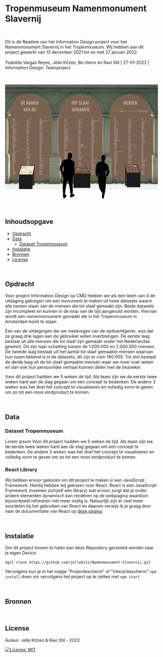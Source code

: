 # Tropenmuseum Namenmonument Slavernij

<br/>

Dit is de Readme van het Information Design project voor het Namenmonument Slavernij in het Tropenmuseum. Wij hebben aan dit project gewerkt van 13 december 2021 tot en met 27 januari 2022. <br/><br/>
Ysabella Vargas Reyes, Jelle Kitzen, Bo Heins en Ravi Stil | 27-01-2022 | Information Design: Teamproject

<br/>

![Intro Image](https://github.com/jellekitz/Namenmonument-Slavernij/blob/main/Interactiescherm/src/Images/Wiki/wiki-hero.png)

<br/>

## Inhoudsopgave

- [Opdracht](#Opdracht)
- [Data](#Data)
  - [Dataset Tropenmuseum](#Dataset-Tropenmuseum])
- [Instalatie](#Instalatie)
- [Bronnen](#Bronnen)
- [License](#License)

<br/>

## Opdracht

Voor project Information Design op CMD hebben we als een team van 4 de uitdaging gekregen om een monument te maken uit twee datasets waarin alle namen staan van de mensen die tot slaaf gemaakt zijn. Beide datasets zijn incompleet en kunnen in de loop van de tijd aangevuld worden. Hiervan wordt een namenmonument gemaakt die in het Tropenmuseum in Amsterdam komt te staan.

Éen van de uitdagingen die we meekregen van de opdrachtgever, was dat ze graag drie lagen aan de gebruiker willen overbrengen. De eerste laag bestaat uit alle mensen die tot slaaf zijn gemaakt onder het Nederlandse gewinnt. Dit zijn naar schatting tussen de 1.000.000 en 2.000.000 mensen. De tweede laag bestaat uit het aantal tot slaaf gemaakte mensen waarvan hun naam bekend is in de datasets, dit zijn er ruim 160.000. Tot slot bestaat de derde laag uit de tot slaaf gemaakte mensen waar we meer over weten en dan ook hun persoonlijke verhaal kunnen delen met de bezoeker.

Voor dit project hadden we 5 weken de tijd. Als team zijn we de eerste twee weken hard aan de slag gegaan om een concept te bedenken. De andere 3 weken was het doel het concept te visualiseren en volledig vorm te geven om zo tot een mooi eindproduct te komen.

<br/>

## Data

### Dataset Tropenmuseum

Lorem ipsum Voor dit project hadden we 5 weken de tijd. Als team zijn we de eerste twee weken hard aan de slag gegaan om een concept te bedenken. De andere 3 weken was het doel het concept te visualiseren en volledig vorm te geven om zo tot een mooi eindproduct te komen.

### React Library

Wij hebben ervoor gekozen om dit project te maken in een JavaScript Framework. Hierbij hebben wij gekozen voor React. React is een JavaScript Framework (noemen zichzelf een library) wat ervoor zorgt dat je onder andere elementen dynamisch kan renderen op de webpagina waardoor bijvoorbeeld refreshen niet meer nodig is. Natuurlijk zijn er veel meer voordelen bij het gebruiken van React en daarom verwijs ik je graag door naar de documentatie van React op [deze pagina](https://reactjs.org/).

<br/>

## Instalatie

Om dit project binnen te halen kan deze Repository gecloned worden naar je eigen Device.

```shell
$git clone https://github.com/jellekitz/Namenmonument-Slavernij.git
```

Vervolgens kun je in het mapje "Projectiescherm" of "Interactiescherm" `npm install` doen om vervolgens het project op te zetten met `npm start`

<br/>

## Bronnen

<br/>

## License

Auteur: Jelle Kitzen & Ravi Stil - 2022

[![License: MIT](https://img.shields.io/badge/License-MIT-yellow.svg)](https://opensource.org/licenses/MIT)
